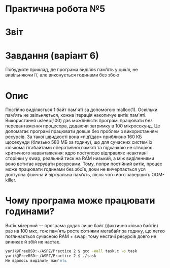 # Практична робота №5 
# Звіт
# Завдання (варіант 6)
Побудуйте приклад, де програма виділяє пам’ять у циклі, не вивільняючи її, але виконується годинами без збою 
# Опис
Постійно виділяється 1 байт пам'яті за допомогою malloc(1). Оскільки пам'ять не звільняється, кожна ітерація накопичує витік пам'яті.
Використання usleep(100) дає можливість програмі працювати без перевантаження процесора, додаючи затримку в 100 мікросекунд. Це допомагає програмі працювати довше без проблем з використанням ресурсів.
За такої швидкості вона «під’їдає» приблизно 160 КБ щосекунди (близько 580 МБ за годину), що для сучасних систем із кількома гігабайтами оперативної пам’яті та підкачкою не створює критичного навантаження: ядро поступово відправляє неактивні сторінки у swap, реальний тиск на RAM низький, а між виділеннями воно встигає керувати ресурсами. Тому, попри постійний витік, процес може працювати годинами без збоїв, доки не вичерпається уся доступна фізична й віртуальна пам’ять, після чого його завершить OOM-killer.
# Чому програма може працювати годинами?
Витік мізерний — програма додає лише байт (фактично кілька байтів) раз на 100 мкс, тож пам’ять росте сотнями мегабайт за годину, що легко поглинається сучасною RAM + swap; тому нестачі ресурсів довго не виникає й збій не настає.
```bash
yarik@FreeBSD:~/ASPZ/Practice 2 $ gcc -Wall task.c -o task
yarik@FreeBSD:~/ASPZ/Practice 2 $ ./task
Не вдалось виділити пам'ять
```
